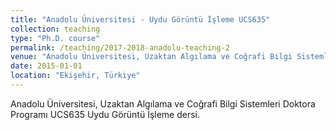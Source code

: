 ```yaml
---
title: "Anadolu Üniversitesi - Uydu Görüntü İşleme UCS635"
collection: teaching
type: "Ph.D. course"
permalink: /teaching/2017-2018-anadolu-teaching-2
venue: "Anadolu Üniversitesi, Uzaktan Algılama ve Coğrafi Bilgi Sistemleri Doktora Programı"
date: 2015-01-01
location: "Ekişehir, Türkiye"
---
```


Anadolu Üniversitesi, Uzaktan Algılama ve Coğrafi Bilgi Sistemleri Doktora Programı UCS635 Uydu Görüntü İşleme dersi.


